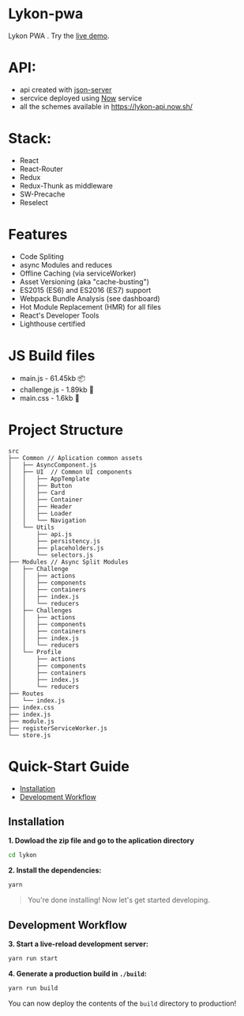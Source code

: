 # Lykon-pwa

Lykon PWA . Try the [live demo](https://staging-lykon.surge.sh/).


# API:
  - api created with [json-server](https://github.com/typicode/json-server)
  - sercvice deployed using [Now](https://zeit.co/now) service
  - all the schemes available in https://lykon-api.now.sh/


# Stack:
  - React
  - React-Router
  - Redux
  - Redux-Thunk as middleware
  - SW-Precache
  - Reselect

# Features
  - Code Spliting
  - async Modules and reduces
  - Offline Caching (via serviceWorker)
  - Asset Versioning (aka "cache-busting")
  - ES2015 (ES6) and ES2016 (ES7) support
  - Webpack Bundle Analysis (see dashboard)
  - Hot Module Replacement (HMR) for all files
  - React's Developer Tools
  - Lighthouse certified


# JS Build files
  - main.js - 61.45kb 📦
  - challenge.js - 1.89kb 🚀
  - main.css - 1.6kb 🚀


# Project Structure
```
src
├── Common // Aplication common assets
│   ├── AsyncComponent.js
│   ├── UI  // Common UI components
│   │   ├── AppTemplate
│   │   ├── Button
│   │   ├── Card
│   │   ├── Container
│   │   ├── Header
│   │   ├── Loader
│   │   └── Navigation
│   └── Utils
│       ├── api.js
│       ├── persistency.js
│       ├── placeholders.js
│       └── selectors.js
├── Modules // Async Split Modules
│   ├── Challenge
│   │   ├── actions
│   │   ├── components
│   │   ├── containers
│   │   ├── index.js
│   │   └── reducers
│   ├── Challenges
│   │   ├── actions
│   │   ├── components
│   │   ├── containers
│   │   ├── index.js
│   │   └── reducers
│   └── Profile
│       ├── actions
│       ├── components
│       ├── containers
│       ├── index.js
│       └── reducers
├── Routes
│   └── index.js
├── index.css
├── index.js
├── module.js
├── registerServiceWorker.js
└── store.js
```

# Quick-Start Guide

- [Installation](#installation)
- [Development Workflow](#development-workflow)

## Installation

**1. Dowload the zip file  and go to the aplication directory**

```sh
cd lykon
```


**2. Install the dependencies:**

```sh
yarn
```

> You're done installing! Now let's get started developing.


## Development Workflow


**3. Start a live-reload development server:**

```sh
yarn run start
```


**4. Generate a production build in `./build`:**

```sh
yarn run build
```

You can now deploy the contents of the `build` directory to production!
